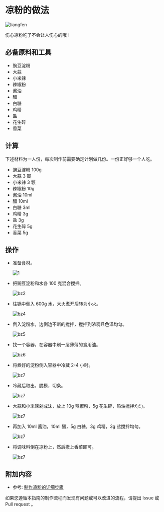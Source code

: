 # 凉粉的做法

![liangfen](凉粉/lf1.jpg)

伤心凉粉吃了不会让人伤心的哦！

## 必备原料和工具

- 豌豆淀粉
- 大蒜
- 小米辣
- 辣椒粉
- 酱油
- 醋
- 白糖
- 鸡精
- 盐
- 花生碎
- 香菜

## 计算

下述材料为一人份，每次制作前需要确定计划做几份。一份正好够一个人吃。

- 豌豆淀粉  100g
- 大蒜   3 瓣
- 小米辣  3 颗
- 辣椒粉  10g
- 酱油   10ml
- 醋   10ml
- 白糖  3ml
- 鸡精  3g
- 盐  3g
- 花生碎  5g
- 香菜  5g

## 操作

- 准备食材。

    ![1](凉粉/lf2.jpg)

- 把豌豆淀粉和水各 100 克混合搅拌。

    ![bz2](凉粉/lf3.jpg)

- 往锅中倒入 600g 水，大火煮开后转为小火。

    ![bz4](凉粉/lf4.jpg)

- 倒入淀粉水，边倒边不断的搅拌，搅拌到浓稠且色泽均匀。

    ![bz5](凉粉/lf5.jpg)

- 找一个容器，在容器中刷一层薄薄的食用油。

    ![bz6](凉粉/lf6.jpg)

- 将煮好的淀粉倒入容器中冷藏 2-4 小时。

    ![bz7](凉粉/lf7.jpg)

- 冷藏后取出，脱模，切条。

    ![bz7](凉粉/lf8.jpg)

- 大蒜和小米辣剁成沫，放上 10g 辣椒粉，5g 花生碎，热油搅拌均匀。

    ![bz7](凉粉/lf9.jpg)

- 再加入 10ml 酱油，10ml 醋，5g 白糖，3g 鸡精，3g 盐搅拌均匀。

    ![bz7](凉粉/lf10.jpg)

- 将调味料倒在凉粉上，然后撒上香菜即可。

    ![bz7](凉粉/lf11.jpg)

## 附加内容

- 参考: [制作凉粉的详细步骤](https://www.zhms.cn/recipe/mzvyy.html?source=2)

如果您遵循本指南的制作流程而发现有问题或可以改进的流程，请提出 Issue 或 Pull request 。
